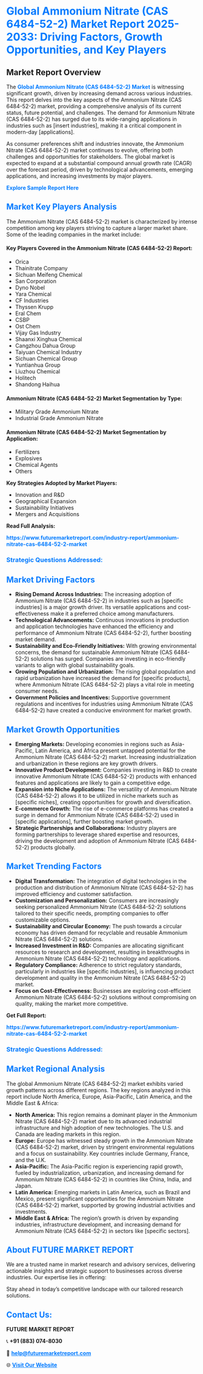 <h1 style="color: #007BFF;">Global Ammonium Nitrate (CAS 6484-52-2) Market Report 2025-2033: Driving Factors, Growth Opportunities, and Key Players</h1>

<section id="overview">
<h2>Market Report Overview</h2>
<p>The <a href="https://www.futuremarketreport.com/industry-report/ammonium-nitrate-cas-6484-52-2-market" style="color: #007BFF; text-decoration: none;"><strong>Global Ammonium Nitrate (CAS 6484-52-2) Market</strong></a> is witnessing significant growth, driven by increasing demand across various industries. This report delves into the key aspects of the Ammonium Nitrate (CAS 6484-52-2) market, providing a comprehensive analysis of its current status, future potential, and challenges. The demand for Ammonium Nitrate (CAS 6484-52-2) has surged due to its wide-ranging applications in industries such as [insert industries], making it a critical component in modern-day [applications].</p>
<p>As consumer preferences shift and industries innovate, the Ammonium Nitrate (CAS 6484-52-2) market continues to evolve, offering both challenges and opportunities for stakeholders. The global market is expected to expand at a substantial compound annual growth rate (CAGR) over the forecast period, driven by technological advancements, emerging applications, and increasing investments by major players.</p>
</section>

<section id="overview">
<p><a href="https://www.futuremarketreport.com/request-sample/reportId=83749" style="color: #007BFF; text-decoration: none;"><strong>Explore Sample Report Here</strong></a></p>
</section>

<section id="key-players">
<h2 style="color: #007BFF;">Market Key Players Analysis</h2>
<p>The Ammonium Nitrate (CAS 6484-52-2) market is characterized by intense competition among key players striving to capture a larger market share. Some of the leading companies in the market include:</p>
<h4>Key Players Covered in the Ammonium Nitrate (CAS 6484-52-2) Report:</h4>
<ul><li>Orica</li><li>Thainitrate Company</li><li>Sichuan Meifeng Chemical</li><li>San Corporation</li><li>Dyno Nobel</li><li>Yara Chemical</li><li>CF Industries</li><li>Thyssen Krupp</li><li>Eral Chem</li><li>CSBP</li><li>Ost Chem</li><li>Vijay Gas Industry</li><li>Shaanxi Xinghua Chemical</li><li>Cangzhou Dahua Group</li><li>Taiyuan Chemical Industry</li><li>Sichuan Chemical Group</li><li>Yuntianhua Group</li><li>Liuzhou Chemical</li><li>Holitech</li><li>Shandong Haihua</li></ul>
<h4>Ammonium Nitrate (CAS 6484-52-2) Market Segmentation by Type:</h4>
<ul><li>Military Grade Ammonium Nitrate</li><li>Industrial Grade Ammonium Nitrate</li></ul>

<h4>Ammonium Nitrate (CAS 6484-52-2) Market Segmentation by Application:</h4>
<ul><li>Fertilizers</li><li>Explosives</li><li>Chemical Agents</li><li>Others</li></ul>
<p><strong>Key Strategies Adopted by Market Players:</strong></p>
<ul>
<li>Innovation and R&D</li>
<li>Geographical Expansion</li>
<li>Sustainability Initiatives</li>
<li>Mergers and Acquisitions</li>
</ul>
</section>

<section>
<p><strong>Read Full Analysis: </strong></p><a href="https://www.futuremarketreport.com/industry-report/ammonium-nitrate-cas-6484-52-2-market" style="color: #007BFF; text-decoration: none;"><strong>https://www.futuremarketreport.com/industry-report/ammonium-nitrate-cas-6484-52-2-market</strong></a>
<h3 style="color: #007BFF;">Strategic Questions Addressed:</h3>
</section>

<section id="driving-factors">
<h2 style="color: #007BFF;">Market Driving Factors</h2>
<ul>
<li><strong>Rising Demand Across Industries:</strong> The increasing adoption of Ammonium Nitrate (CAS 6484-52-2) in industries such as [specific industries] is a major growth driver. Its versatile applications and cost-effectiveness make it a preferred choice among manufacturers.</li>
<li><strong>Technological Advancements:</strong> Continuous innovations in production and application technologies have enhanced the efficiency and performance of Ammonium Nitrate (CAS 6484-52-2), further boosting market demand.</li>
<li><strong>Sustainability and Eco-Friendly Initiatives:</strong> With growing environmental concerns, the demand for sustainable Ammonium Nitrate (CAS 6484-52-2) solutions has surged. Companies are investing in eco-friendly variants to align with global sustainability goals.</li>
<li><strong>Growing Population and Urbanization:</strong> The rising global population and rapid urbanization have increased the demand for [specific products], where Ammonium Nitrate (CAS 6484-52-2) plays a vital role in meeting consumer needs.</li>
<li><strong>Government Policies and Incentives:</strong> Supportive government regulations and incentives for industries using Ammonium Nitrate (CAS 6484-52-2) have created a conducive environment for market growth.</li>
</ul>
</section>

<section id="growth-opportunities">
<h2 style="color: #007BFF;">Market Growth Opportunities</h2>
<ul>
<li><strong>Emerging Markets:</strong> Developing economies in regions such as Asia-Pacific, Latin America, and Africa present untapped potential for the Ammonium Nitrate (CAS 6484-52-2) market. Increasing industrialization and urbanization in these regions are key growth drivers.</li>
<li><strong>Innovative Product Development:</strong> Companies investing in R&D to create innovative Ammonium Nitrate (CAS 6484-52-2) products with enhanced features and applications are likely to gain a competitive edge.</li>
<li><strong>Expansion into Niche Applications:</strong> The versatility of Ammonium Nitrate (CAS 6484-52-2) allows it to be utilized in niche markets such as [specific niches], creating opportunities for growth and diversification.</li>
<li><strong>E-commerce Growth:</strong> The rise of e-commerce platforms has created a surge in demand for Ammonium Nitrate (CAS 6484-52-2) used in [specific applications], further boosting market growth.</li>
<li><strong>Strategic Partnerships and Collaborations:</strong> Industry players are forming partnerships to leverage shared expertise and resources, driving the development and adoption of Ammonium Nitrate (CAS 6484-52-2) products globally.</li>
</ul>
</section>

<section id="trending-factors">
<h2 style="color: #007BFF;">Market Trending Factors</h2>
<ul>
<li><strong>Digital Transformation:</strong> The integration of digital technologies in the production and distribution of Ammonium Nitrate (CAS 6484-52-2) has improved efficiency and customer satisfaction.</li>
<li><strong>Customization and Personalization:</strong> Consumers are increasingly seeking personalized Ammonium Nitrate (CAS 6484-52-2) solutions tailored to their specific needs, prompting companies to offer customizable options.</li>
<li><strong>Sustainability and Circular Economy:</strong> The push towards a circular economy has driven demand for recyclable and reusable Ammonium Nitrate (CAS 6484-52-2) solutions.</li>
<li><strong>Increased Investment in R&D:</strong> Companies are allocating significant resources to research and development, resulting in breakthroughs in Ammonium Nitrate (CAS 6484-52-2) technology and applications.</li>
<li><strong>Regulatory Compliance:</strong> Adherence to strict regulatory standards, particularly in industries like [specific industries], is influencing product development and quality in the Ammonium Nitrate (CAS 6484-52-2) market.</li>
<li><strong>Focus on Cost-Effectiveness:</strong> Businesses are exploring cost-efficient Ammonium Nitrate (CAS 6484-52-2) solutions without compromising on quality, making the market more competitive.</li>
</ul>
</section>

<section>
<p><strong>Get Full Report: </strong></p><a href="https://www.futuremarketreport.com/industry-report/ammonium-nitrate-cas-6484-52-2-market" style="color: #007BFF; text-decoration: none;"><strong>https://www.futuremarketreport.com/industry-report/ammonium-nitrate-cas-6484-52-2-market</strong></a>
<h3 style="color: #007BFF;">Strategic Questions Addressed:</h3>
</section>


<section id="regional-analysis">
<h2 style="color: #007BFF;">Market Regional Analysis</h2>
<p>The global Ammonium Nitrate (CAS 6484-52-2) market exhibits varied growth patterns across different regions. The key regions analyzed in this report include North America, Europe, Asia-Pacific, Latin America, and the Middle East & Africa:</p>
<ul>
<li><strong>North America:</strong> This region remains a dominant player in the Ammonium Nitrate (CAS 6484-52-2) market due to its advanced industrial infrastructure and high adoption of new technologies. The U.S. and Canada are leading markets in this region.</li>
<li><strong>Europe:</strong> Europe has witnessed steady growth in the Ammonium Nitrate (CAS 6484-52-2) market, driven by stringent environmental regulations and a focus on sustainability. Key countries include Germany, France, and the U.K.</li>
<li><strong>Asia-Pacific:</strong> The Asia-Pacific region is experiencing rapid growth, fueled by industrialization, urbanization, and increasing demand for Ammonium Nitrate (CAS 6484-52-2) in countries like China, India, and Japan.</li>
<li><strong>Latin America:</strong> Emerging markets in Latin America, such as Brazil and Mexico, present significant opportunities for the Ammonium Nitrate (CAS 6484-52-2) market, supported by growing industrial activities and investments.</li>
<li><strong>Middle East & Africa:</strong> The region’s growth is driven by expanding industries, infrastructure development, and increasing demand for Ammonium Nitrate (CAS 6484-52-2) in sectors like [specific sectors].</li>
</ul>
</section>

<footer>
<h2 style="color: #007BFF;">About FUTURE MARKET REPORT</h2>
<p>We are a trusted name in market research and advisory services, delivering actionable insights and strategic support to businesses across diverse industries. Our expertise lies in offering:</p>

<p>Stay ahead in today’s competitive landscape with our tailored research solutions.</p>

<h2 style="color: #007BFF;">Contact Us:</h2>
<p><strong>FUTURE MARKET REPORT</strong></p>
<p>📞 <strong>+91 (883) 074-8030</strong></p>
<p>📧 <strong><a href="mailto:help@futuremarketreport.com" style="color: #007BFF;">help@futuremarketreport.com</a></strong></p>
<p>🌐 <strong><a href="https://www.futuremarketreport.com/" style="color: #007BFF;">Visit Our Website</a></strong></p>
</footer>